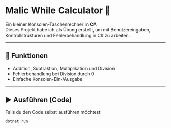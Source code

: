 # Malic While Calculator 🧮

Ein kleiner Konsolen-Taschenrechner in **C#**.  
Dieses Projekt habe ich als Übung erstellt, um mit Benutzereingaben, Kontrollstrukturen und Fehlerbehandlung in C# zu arbeiten.  

---

## 🚀 Funktionen
- Addition, Subtraktion, Multiplikation und Division
- Fehlerbehandlung bei Division durch 0
- Einfache Konsolen-Ein-/Ausgabe

---

## ▶️ Ausführen (Code)
Falls du den Code selbst ausführen möchtest:
```bash
dotnet run
